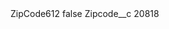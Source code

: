 <?xml version="1.0" encoding="UTF-8"?>
<CustomMetadata xmlns="http://soap.sforce.com/2006/04/metadata" xmlns:xsi="http://www.w3.org/2001/XMLSchema-instance" xmlns:xsd="http://www.w3.org/2001/XMLSchema">
    <label>ZipCode612</label>
    <protected>false</protected>
    <values>
        <field>Zipcode__c</field>
        <value xsi:type="xsd:string">20818</value>
    </values>
</CustomMetadata>
